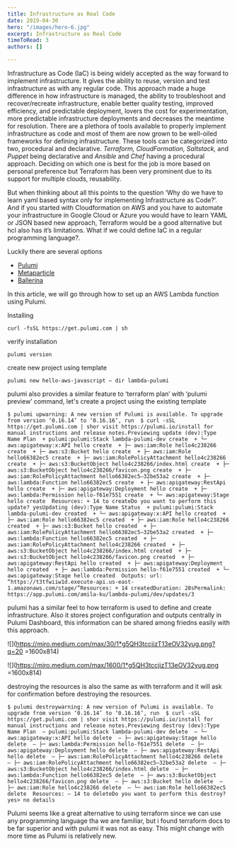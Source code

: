 ```yaml
---
title: Infrastructure as Real Code
date: 2019-04-30
hero: "/images/hero-6.jpg"
excerpt: Infrastructure as Real Code
timeToRead: 3
authors: []

---
```

Infrastructure as Code (IaC) is being widely accepted as the way forward to implement infrastructure. It gives the ability to reuse, version and test infrastructure as with any regular code. This approach made a huge difference in how infrastructure is managed, the ability to troubleshoot and recover/recreate infrastructure, enable better quality testing, improved efficiency, and predictable deployment, lovers the cost for experimentation, more predictable infrastructure deployments and decreases the meantime for resolution. There are a plethora of tools available to properly implement infrastructure as code and most of them are now grown to be well-oiled frameworks for defining infrastructure. These tools can be categorized into two, procedural and declarative. _Terraform, CloudFormation, Saltstack,_ and _Puppet_ being declarative and _Ansible_ and _Chef_ having a procedural approach. Deciding on which one is best for the job is more based on personal preference but Terraform has been very prominent due to its support for multiple clouds, reusability.

But when thinking about all this points to the question ‘Why do we have to learn yaml based syntax only for implementing Infrastructure as Code?’. And if you started with Cloudformation on AWS and you have to automate your infrastructure in Google Cloud or Azure you would have to learn YAML or JSON based new approach, Terraform would be a good alternative but hcl also has it’s limitations. What if we could define IaC in a regular programming language?.

Luckily there are several options

* [Pulumi](https://pulumi.io/quickstart/)
* [Metaparticle](https://github.com/metaparticle-io?language=go)
* [Ballerina](https://ballerina.io/)

In this article, we will go through how to set up an AWS Lambda function using Pulumi.

Installing

    curl -fsSL https://get.pulumi.com | sh

verify installation

    pulumi version

create new project using template

    pulumi new hello-aws-javascript — dir lambda-pulumi

pulumi also provides a similar feature to ‘terraform plan’ with ‘pulumi preview’ command, let's create a project using the existing template

    $ pulumi upwarning: A new version of Pulumi is available. To upgrade from version ‘0.16.14’ to ‘0.16.16’, run  $ curl -sSL https://get.pulumi.com | shor visit https://pulumi.io/install for manual instructions and release notes.Previewing update (dev):Type Name Plan  + pulumi:pulumi:Stack lambda-pulumi-dev create  + └─ aws:apigateway:x:API hello create  + ├─ aws:iam:Role hello4c238266 create  + ├─ aws:s3:Bucket hello create  + ├─ aws:iam:Role hello66382ec5 create  + ├─ aws:iam:RolePolicyAttachment hello4c238266 create  + ├─ aws:s3:BucketObject hello4c238266/index.html create  + ├─ aws:s3:BucketObject hello4c238266/favicon.png create  + ├─ aws:iam:RolePolicyAttachment hello66382ec5–32be53a2 create  + ├─ aws:lambda:Function hello66382ec5 create  + ├─ aws:apigateway:RestApi hello create  + ├─ aws:apigateway:Deployment hello create  + ├─ aws:lambda:Permission hello-f61e7551 create  + └─ aws:apigateway:Stage hello create  Resources: + 14 to createDo you want to perform this update? yesUpdating (dev):Type Name Status  + pulumi:pulumi:Stack lambda-pulumi-dev created  + └─ aws:apigateway:x:API hello created  + ├─ aws:iam:Role hello66382ec5 created  + ├─ aws:iam:Role hello4c238266 created  + ├─ aws:s3:Bucket hello created  + ├─ aws:iam:RolePolicyAttachment hello66382ec5–32be53a2 created  + ├─ aws:lambda:Function hello66382ec5 created  + ├─ aws:iam:RolePolicyAttachment hello4c238266 created  + ├─ aws:s3:BucketObject hello4c238266/index.html created  + ├─ aws:s3:BucketObject hello4c238266/favicon.png created  + ├─ aws:apigateway:RestApi hello created  + ├─ aws:apigateway:Deployment hello created  + ├─ aws:lambda:Permission hello-f61e7551 created  + └─ aws:apigateway:Stage hello created  Outputs: url: “https://t3tfwiiw1d.execute-api.us-east-1.amazonaws.com/stage/”Resources: + 14 createdDuration: 28sPermalink: https://app.pulumi.com/amila-ku/lambda-pulumi/dev/updates/3

pulumi has a similar feel to how terraform is used to define and create infrastructure. Also it stores project configuration and outputs centrally in Pulumi Dashboard, this information can be shared among friedns easily with this approach.

![](https://miro.medium.com/max/30/1*g5QH3tccjizT13eOV32yug.png?q=20 =1600x814)

![](https://miro.medium.com/max/1600/1*g5QH3tccjizT13eOV32yug.png =1600x814)

destroying the resources is also the same as with terraform and it will ask for confirmation before destroying the resources.

    $ pulumi destroywarning: A new version of Pulumi is available. To upgrade from version ‘0.16.14’ to ‘0.16.16’, run  $ curl -sSL https://get.pulumi.com | shor visit https://pulumi.io/install for manual instructions and release notes.Previewing destroy (dev):Type Name Plan  — pulumi:pulumi:Stack lambda-pulumi-dev delete  — └─ aws:apigateway:x:API hello delete  — ├─ aws:apigateway:Stage hello delete  — ├─ aws:lambda:Permission hello-f61e7551 delete  — ├─ aws:apigateway:Deployment hello delete  — ├─ aws:apigateway:RestApi hello delete  — ├─ aws:iam:RolePolicyAttachment hello4c238266 delete  — ├─ aws:iam:RolePolicyAttachment hello66382ec5–32be53a2 delete  — ├─ aws:s3:BucketObject hello4c238266/index.html delete  — ├─ aws:lambda:Function hello66382ec5 delete  — ├─ aws:s3:BucketObject hello4c238266/favicon.png delete  — ├─ aws:s3:Bucket hello delete  — ├─ aws:iam:Role hello4c238266 delete  — └─ aws:iam:Role hello66382ec5 delete  Resources: — 14 to deleteDo you want to perform this destroy? yes> no details

Pulumi seems like a great alternative to using terraform since we can use any programming language tha we are familiar, but i found terraform docs to be far superior and with pulumi it was not as easy. This might change with more time as Pulumi is relatively new.